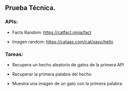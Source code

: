 ## Prueba Técnica.

### APIs:

 - Facts Random: https://catfact.ninja/fact

 - Imagen random: https://cataas.com/cat/says/hello

### Tareas:

 - Recupera un hecho aleatorio de gatos de la primera API

 - Recuperar la primera palabra del hecho

 - Muestra una imagen de un gato con la primera palabra.